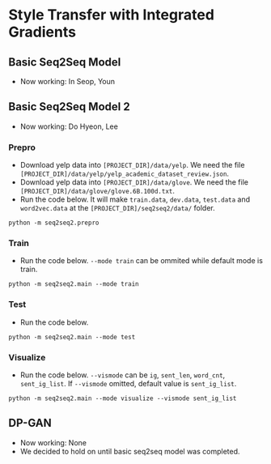 # Style Transfer with Integrated Gradients

## Basic Seq2Seq Model
 * Now working: In Seop, Youn

## Basic Seq2Seq Model 2
 * Now working: Do Hyeon, Lee

### Prepro
 * Download yelp data into `[PROJECT_DIR]/data/yelp`. We need the file `[PROJECT_DIR]/data/yelp/yelp_academic_dataset_review.json`.
 * Download yelp data into `[PROJECT_DIR]/data/glove`. We need the file `[PROJECT_DIR]/data/glove/glove.6B.100d.txt`.
 * Run the code below. It will make `train.data`, `dev.data`, `test.data` and `word2vec.data` at the `[PROJECT_DIR]/seq2seq2/data/` folder.
```
python -m seq2seq2.prepro
```
### Train
 * Run the code below. `--mode train` can be ommited while default mode is train.
```
python -m seq2seq2.main --mode train
```
### Test
 * Run the code below.
```
python -m seq2seq2.main --mode test
```
### Visualize
 * Run the code below. `--vismode` can be `ig`, `sent_len`, `word_cnt`, `sent_ig_list`. If `--vismode` omitted, default value is `sent_ig_list`.
```
python -m seq2seq2.main --mode visualize --vismode sent_ig_list
```
## DP-GAN
 * Now working: None
 * We decided to hold on until basic seq2seq model was completed.

